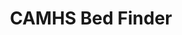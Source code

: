 ---
hackday: "13-london"
title: "CAMHS Bed Finder"
summary: "As a clinician trying to find a mental health bed for my patient, I currently have to manually ring around hospitals until I find one free - this can take several hours."
team:
  - "@mattstibbs"
  - "@moghraby"
  - "@lexij"
  - "@ThomasRidd"
links:
  - website: http://nhshd-bed-finder.github.io/bed-finder/#overview-page
    code:
      - "https://github.com/NHSHD-Bed-Finder"
---